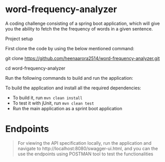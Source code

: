 # word-frequency-analyzer

A coding challenge consisting of a spring boot application, which will give you the ability to fetch the
the frequency of words in a given sentence.


Project setup

First clone the code by using the below mentioned command:

git clone https://github.com/heenaarora2514/word-frequency-analyzer.git

cd word-frequency-analyzer

Run the following commands to build and run the application:

To build the application and install all the required dependencies:

* To build it, run `mvn clean install`
* To test it with jUnit, run `mvn clean test`
* Run the main application as a sprint boot application

# Endpoints
> For viewing the API specification locally, run the application
and navigate to http://localhost:8080/swagger-ui.html, and you can the use the endpoints using POSTMAN tool to test the functionalities